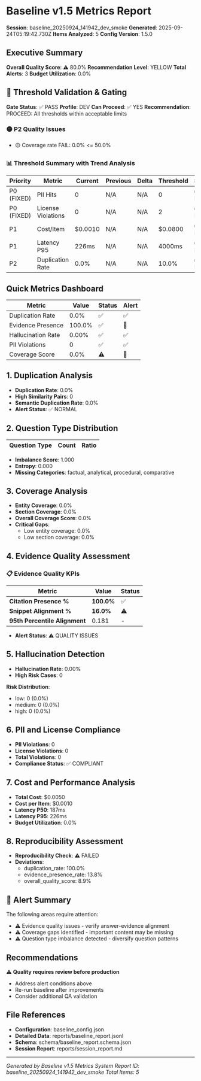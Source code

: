 # Baseline v1.5 Metrics Report

**Session**: baseline_20250924_141942_dev_smoke
**Generated**: 2025-09-24T05:19:42.730Z
**Items Analyzed**: 5
**Config Version**: 1.5.0

## Executive Summary

**Overall Quality Score**: ⚠️ 80.0%
**Recommendation Level**: YELLOW
**Total Alerts**: 3
**Budget Utilization**: 0.0%

## 🚪 Threshold Validation & Gating

**Gate Status**: ✅ PASS
**Profile**: DEV
**Can Proceed**: ✅ YES
**Recommendation**: PROCEED: All thresholds within acceptable limits

### 🟡 P2 Quality Issues

- 🟡 Coverage rate FAIL: 0.0% <= 50.0%

### 📊 Threshold Summary with Trend Analysis

| Priority | Metric | Current | Previous | Delta | Threshold | Status |
|----------|--------|---------|----------|-------|-----------|--------|
| P0 (FIXED) | PII Hits | 0 | N/A | N/A | 0 | ✅ PASS |
| P0 (FIXED) | License Violations | 0 | N/A | N/A | 2 | ✅ PASS |
| P1 | Cost/Item | $0.0010 | N/A | N/A | $0.0800 | ✅ PASS |
| P1 | Latency P95 | 226ms | N/A | N/A | 4000ms | ✅ PASS |
| P2 | Duplication Rate | 0.0% | N/A | N/A | 10.0% | ✅ PASS |

## Quick Metrics Dashboard

| Metric | Value | Status | Alert |
|--------|-------|--------|-------|
| Duplication Rate | 0.0% | ✅ | ✅ |
| Evidence Presence | 100.0% | ✅ | 🚨 |
| Hallucination Rate | 0.00% | ✅ | ✅ |
| PII Violations | 0 | ✅ | ✅ |
| Coverage Score | 0.0% | ⚠️ | 🚨 |

## 1. Duplication Analysis

- **Duplication Rate**: 0.0%
- **High Similarity Pairs**: 0
- **Semantic Duplication Rate**: 0.0%
- **Alert Status**: ✅ NORMAL

## 2. Question Type Distribution

| Question Type | Count | Ratio |
|---------------|-------|-------|

- **Imbalance Score**: 1.000
- **Entropy**: 0.000
- **Missing Categories**: factual, analytical, procedural, comparative

## 3. Coverage Analysis

- **Entity Coverage**: 0.0%
- **Section Coverage**: 0.0%
- **Overall Coverage Score**: 0.0%
- **Critical Gaps**:
  - Low entity coverage: 0.0%
  - Low section coverage: 0.0%

## 4. Evidence Quality Assessment

### 📋 Evidence Quality KPIs

| Metric | Value | Status |
|--------|-------|--------|
| **Citation Presence %** | **100.0%** | ✅ |
| **Snippet Alignment %** | **16.0%** | ⚠️ |
| **95th Percentile Alignment** | 0.181 | - |

- **Alert Status**: ⚠️ QUALITY ISSUES

## 5. Hallucination Detection

- **Hallucination Rate**: 0.00%
- **High Risk Cases**: 0

**Risk Distribution**:
- low: 0 (0.0%)
- medium: 0 (0.0%)
- high: 0 (0.0%)

## 6. PII and License Compliance

- **PII Violations**: 0
- **License Violations**: 0
- **Total Violations**: 0
- **Compliance Status**: ✅ COMPLIANT

## 7. Cost and Performance Analysis

- **Total Cost**: $0.0050
- **Cost per Item**: $0.0010
- **Latency P50**: 187ms
- **Latency P95**: 226ms
- **Budget Utilization**: 0.0%

## 8. Reproducibility Assessment

- **Reproducibility Check**: ⚠️ FAILED
- **Deviations**:
  - duplication_rate: 100.0%
  - evidence_presence_rate: 13.8%
  - overall_quality_score: 8.9%

## 🚨 Alert Summary

The following areas require attention:

- ⚠️ Evidence quality issues - verify answer-evidence alignment
- ⚠️ Coverage gaps identified - important content may be missing
- ⚠️ Question type imbalance detected - diversify question patterns

## Recommendations

⚠️ **Quality requires review before production**
- Address alert conditions above
- Re-run baseline after improvements
- Consider additional QA validation

## File References

- **Configuration**: baseline_config.json
- **Detailed Data**: reports/baseline_report.jsonl
- **Schema**: schema/baseline_report.schema.json
- **Session Report**: reports/session_report.md

---

*Generated by Baseline v1.5 Metrics System*
*Report ID: baseline_20250924_141942_dev_smoke*
*Total Items: 5*
